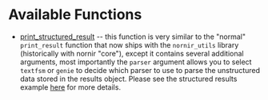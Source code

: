 # Available Functions

- [print_structured_result](https://scrapli.github.io/nornir_scrapli/reference/functions/#print_structured_result) -- 
  this function is very similar to the "normal" 
  `print_result` function that now ships with the `nornir_utils` library (historically with nornir "core"), except 
  it contains several  additional arguments, most importantly the `parser` argument allows you to select `textfsm` 
  or `genie` to decide which parser to use to parse the unstructured data stored in the results object. Please see the structured
    results example [here](https://github.com/scrapli/nornir_scrapli/tree/master/examples/structured_data) for more details.
